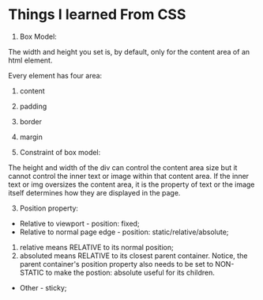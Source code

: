 # Things I learned From CSS

1. Box Model:

The width and height you set is, by default, only for the content area of an html element.

Every element has four area:
1. content
2. padding
3. border
4. margin

2. Constraint of box model:

The height and width of the div can control the content area size but it cannot control the inner text or image within that content area. If the inner text or img oversizes the content area, it is the property of text or the image itself determines how they are displayed in the page. 

3. Position property:

* Relative to viewport - position: fixed;
* Relative to normal page edge - position: static/relative/absolute;
1. relative means RELATIVE to its normal position;
2. absoluted means RELATIVE to its closest parent container. Notice, the parent container's position property also needs to be set to NON-STATIC to make the postion: absolute useful for its children. 
* Other - sticky;






